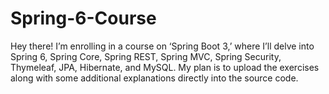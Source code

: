 # Spring-6-Course
Hey there! I’m enrolling in a course on ‘Spring Boot 3,’ where I’ll delve into Spring 6, Spring Core, Spring REST, Spring MVC, Spring Security, Thymeleaf, JPA, Hibernate, and MySQL. My plan is to upload the exercises along with some additional explanations directly into the source code.
